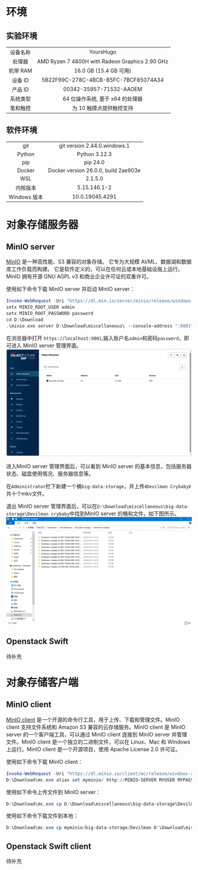 # 环境
## 实验环境
|||
|:-:|:-:|
|设备名称|YoursHugo|
|处理器|AMD Ryzen 7 4800H with Radeon Graphics            2.90 GHz|
|机带 RAM|	16.0 GB (15.4 GB 可用)
|设备 ID|	5B22F99C-278C-4BCB-B5FC-7BCF85074A34
|产品 ID|	00342-35957-71532-AAOEM
|系统类型|	64 位操作系统, 基于 x64 的处理器
|笔和触控|	为 10 触摸点提供触控支持|
## 软件环境
|||
|:-:|:-:|
|git|git version 2.44.0.windows.1|
|Python|Python 3.12.3|
|pip|pip 24.0|
|Docker|Docker version 26.0.0, build 2ae903e|
|WSL|2.1.5.0|
|内核版本|5.15.146.1-2|
|Windows 版本| 10.0.19045.4291
# 对象存储服务器
## MinIO server
[MinIO](https://min.io/) 是一种高性能、S3 兼容的对象存储。 它专为大规模 AI/ML、数据湖和数据库工作负载而构建。 它是软件定义的，可以在任何云或本地基础设施上运行。 MinIO 拥有开源 GNU AGPL v3 和商业企业许可证的双重许可。

使用如下命令下载 MinIO server 并启动 MinIO server：
```powershell
Invoke-WebRequest -Uri "https://dl.min.io/server/minio/release/windows-amd64/minio.exe" -OutFile "C:\minio.exe"
setx MINIO_ROOT_USER admin
setx MINIO_ROOT_PASSWORD password
cd D:\Download
.\minio.exe server D:\Download\miscellaneous\ --console-address ":9001"
```
在浏览器中打开 `https://localhost:9001`,输入账户名`admin`和密码`password`，即可进入 MinIO server 管理界面。
![](figure/MinIO_mainUI.png)

进入MinIO server 管理界面后，可以看到 MinIO server 的基本信息，包括服务器状态、磁盘使用情况、服务器信息等。

在`Administrator`栏下新建一个桶`big-data-storage`，并上传`《Devilman Crybaby》`共十个mkv文件。

退出 MinIO server 管理界面后，可以在`D:\Download\miscellaneous\big-data-storage\Devilman crybaby`中找到MinIO server 的桶和文件，如下图所示。
![](figure/MinIO_bucket.png)
## Openstack Swift
待补充
# 对象存储客户端
## MinIO client
[MinIO client](https://docs.min.io/docs/minio-client-quickstart-guide) 是一个开源的命令行工具，用于上传、下载和管理文件。MinIO client 支持文件系统和 Amazon S3 兼容的云存储服务。MinIO client 是 MinIO server 的一个客户端工具，可以通过 MinIO client 连接到 MinIO server 并管理文件。MinIO client 是一个独立的二进制文件，可以在 Linux、Mac 和 Windows 上运行。MinIO client 是一个开源项目，使用 Apache License 2.0 许可证。

使用如下命令下载 MinIO client：
```powershell
Invoke-WebRequest -Uri "https://dl.minio.io/client/mc/release/windows-amd64/mc.exe" -OutFile "D:\Download\mc.exe"
D:\Download\mc.exe alias set myminio/ http://MINIO-SERVER MYUSER MYPASSWORD
```
使用如下命令上传文件到 MinIO server：
```powershell
D:\Download\mc.exe cp D:\Download\miscellaneous\big-data-storage\Devilman\ myminio/big-data-storage/Devilman --recursive
```
使用如下命令下载文件到本地：
```powershell
D:\Download\mc.exe cp myminio/big-data-storage/Devilman D:\Download\miscellaneous\big-data-storage\Devilman --recursive
```
## Openstack Swift client
待补充